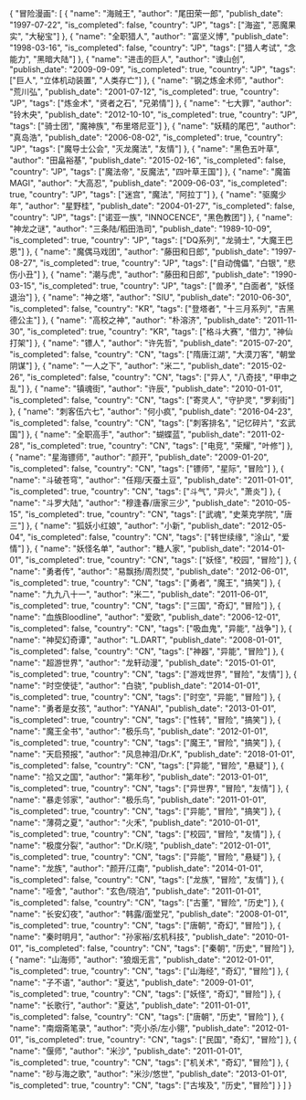{
  "冒险漫画": [
    {
      "name": "海贼王",
      "author": "尾田荣一郎",
      "publish_date": "1997-07-22",
      "is_completed": false,
      "country": "JP",
      "tags": ["海盗", "恶魔果实", "大秘宝"]
    },
    {
      "name": "全职猎人",
      "author": "富坚义博",
      "publish_date": "1998-03-16",
      "is_completed": false,
      "country": "JP",
      "tags": ["猎人考试", "念能力", "黑暗大陆"]
    },
    {
      "name": "进击的巨人",
      "author": "谏山创",
      "publish_date": "2009-09-09",
      "is_completed": true,
      "country": "JP",
      "tags": ["巨人", "立体机动装置", "人类存亡"]
    },
    {
      "name": "钢之炼金术师",
      "author": "荒川弘",
      "publish_date": "2001-07-12",
      "is_completed": true,
      "country": "JP",
      "tags": ["炼金术", "贤者之石", "兄弟情"]
    },
    {
      "name": "七大罪",
      "author": "铃木央",
      "publish_date": "2012-10-10",
      "is_completed": true,
      "country": "JP",
      "tags": ["骑士团", "魔神族", "布里塔尼亚"]
    },
    {
      "name": "妖精的尾巴",
      "author": "真岛浩",
      "publish_date": "2006-08-02",
      "is_completed": true,
      "country": "JP",
      "tags": ["魔导士公会", "灭龙魔法", "友情"]
    },
    {
      "name": "黑色五叶草",
      "author": "田畠裕基",
      "publish_date": "2015-02-16",
      "is_completed": false,
      "country": "JP",
      "tags": ["魔法帝", "反魔法", "四叶草王国"]
    },
    {
      "name": "魔笛MAGI",
      "author": "大高忍",
      "publish_date": "2009-06-03",
      "is_completed": true,
      "country": "JP",
      "tags": ["迷宫", "魔法", "阿拉丁"]
    },
    {
      "name": "驱魔少年",
      "author": "星野桂",
      "publish_date": "2004-01-27",
      "is_completed": false,
      "country": "JP",
      "tags": ["诺亚一族", "INNOCENCE", "黑色教团"]
    },
    {
      "name": "神龙之谜",
      "author": "三条陆/稻田浩司",
      "publish_date": "1989-10-09",
      "is_completed": true,
      "country": "JP",
      "tags": ["DQ系列", "龙骑士", "大魔王巴恩"]
    },
    {
      "name": "魔偶马戏团",
      "author": "藤田和日郎",
      "publish_date": "1997-08-27",
      "is_completed": true,
      "country": "JP",
      "tags": ["自动傀儡", "白银", "悲伤小丑"]
    },
    {
      "name": "潮与虎",
      "author": "藤田和日郎",
      "publish_date": "1990-03-15",
      "is_completed": true,
      "country": "JP",
      "tags": ["兽矛", "白面者", "妖怪退治"]
    },
    {
      "name": "神之塔",
      "author": "SIU",
      "publish_date": "2010-06-30",
      "is_completed": false,
      "country": "KR",
      "tags": ["登塔者", "十三月系列", "吉黑德公主"]
    },
    {
      "name": "高校之神",
      "author": "朴溶济",
      "publish_date": "2011-11-30",
      "is_completed": true,
      "country": "KR",
      "tags": ["格斗大赛", "借力", "神仙打架"]
    },
    {
      "name": "镖人",
      "author": "许先哲",
      "publish_date": "2015-07-20",
      "is_completed": false,
      "country": "CN",
      "tags": ["隋唐江湖", "大漠刀客", "朝堂阴谋"]
    },
    {
      "name": "一人之下",
      "author": "米二",
      "publish_date": "2015-02-26",
      "is_completed": false,
      "country": "CN",
      "tags": ["异人", "八奇技", "甲申之乱"]
    },
    {
      "name": "镇魂街",
      "author": "许辰",
      "publish_date": "2010-01-01",
      "is_completed": false,
      "country": "CN",
      "tags": ["寄灵人", "守护灵", "罗刹街"]
    },
    {
      "name": "刺客伍六七",
      "author": "何小疯",
      "publish_date": "2016-04-23",
      "is_completed": false,
      "country": "CN",
      "tags": ["刺客排名", "记忆碎片", "玄武国"]
    },
    {
      "name": "全职高手",
      "author": "蝴蝶蓝",
      "publish_date": "2011-02-28",
      "is_completed": true,
      "country": "CN",
      "tags": ["电竞", "荣耀", "叶修"]
    },
    {
      "name": "星海镖师",
      "author": "颜开",
      "publish_date": "2009-01-20",
      "is_completed": false,
      "country": "CN",
      "tags": ["镖师", "星际", "冒险"]
    },
    {
      "name": "斗破苍穹",
      "author": "任翔/天蚕土豆",
      "publish_date": "2011-01-01",
      "is_completed": true,
      "country": "CN",
      "tags": ["斗气", "异火", "萧炎"]
    },
    {
      "name": "斗罗大陆",
      "author": "穆逢春/唐家三少",
      "publish_date": "2010-05-15",
      "is_completed": true,
      "country": "CN",
      "tags": ["武魂", "史莱克学院", "唐三"]
    },
    {
      "name": "狐妖小红娘",
      "author": "小新",
      "publish_date": "2012-05-04",
      "is_completed": false,
      "country": "CN",
      "tags": ["转世续缘", "涂山", "爱情"]
    },
    {
      "name": "妖怪名单",
      "author": "糖人家",
      "publish_date": "2014-01-01",
      "is_completed": true,
      "country": "CN",
      "tags": ["妖怪", "校园", "冒险"]
    },
    {
      "name": "勇者传",
      "author": "易飘扬/周烈焚",
      "publish_date": "2012-06-01",
      "is_completed": true,
      "country": "CN",
      "tags": ["勇者", "魔王", "搞笑"]
    },
    {
      "name": "九九八十一",
      "author": "米二",
      "publish_date": "2011-06-01",
      "is_completed": true,
      "country": "CN",
      "tags": ["三国", "奇幻", "冒险"]
    },
    {
      "name": "血族Bloodline",
      "author": "爱欧",
      "publish_date": "2006-12-01",
      "is_completed": false,
      "country": "CN",
      "tags": ["吸血鬼", "异能", "战争"]
    },
    {
      "name": "神契幻奇谭",
      "author": "L.DART",
      "publish_date": "2008-01-01",
      "is_completed": false,
      "country": "CN",
      "tags": ["神器", "异能", "冒险"]
    },
    {
      "name": "超游世界",
      "author": "龙轩动漫",
      "publish_date": "2015-01-01",
      "is_completed": true,
      "country": "CN",
      "tags": ["游戏世界", "冒险", "友情"]
    },
    {
      "name": "时空使徒",
      "author": "白骁",
      "publish_date": "2014-01-01",
      "is_completed": true,
      "country": "CN",
      "tags": ["时空", "异能", "冒险"]
    },
    {
      "name": "勇者是女孩",
      "author": "YANAI",
      "publish_date": "2013-01-01",
      "is_completed": true,
      "country": "CN",
      "tags": ["性转", "冒险", "搞笑"]
    },
    {
      "name": "魔王全书",
      "author": "极乐鸟",
      "publish_date": "2012-01-01",
      "is_completed": true,
      "country": "CN",
      "tags": ["魔王", "冒险", "搞笑"]
    },
    {
      "name": "天启预报",
      "author": "风息神泪/Dr.K",
      "publish_date": "2018-01-01",
      "is_completed": false,
      "country": "CN",
      "tags": ["异能", "冒险", "悬疑"]
    },
    {
      "name": "拾又之国",
      "author": "第年秒",
      "publish_date": "2013-01-01",
      "is_completed": true,
      "country": "CN",
      "tags": ["异世界", "冒险", "友情"]
    },
    {
      "name": "暴走邻家",
      "author": "极乐鸟",
      "publish_date": "2011-01-01",
      "is_completed": true,
      "country": "CN",
      "tags": ["异能", "冒险", "搞笑"]
    },
    {
      "name": "薄荷之夏",
      "author": "火禾",
      "publish_date": "2010-01-01",
      "is_completed": true,
      "country": "CN",
      "tags": ["校园", "冒险", "友情"]
    },
    {
      "name": "极度分裂",
      "author": "Dr.K/晓",
      "publish_date": "2012-01-01",
      "is_completed": true,
      "country": "CN",
      "tags": ["异能", "冒险", "悬疑"]
    },
    {
      "name": "龙族",
      "author": "颜开/江南",
      "publish_date": "2014-01-01",
      "is_completed": false,
      "country": "CN",
      "tags": ["龙族", "冒险", "友情"]
    },
    {
      "name": "哑舍",
      "author": "玄色/晓泊",
      "publish_date": "2011-01-01",
      "is_completed": false,
      "country": "CN",
      "tags": ["古董", "冒险", "历史"]
    },
    {
      "name": "长安幻夜",
      "author": "韩露/面堂兄",
      "publish_date": "2008-01-01",
      "is_completed": true,
      "country": "CN",
      "tags": ["唐朝", "奇幻", "冒险"]
    },
    {
      "name": "秦时明月",
      "author": "孙家裕/玄机科技",
      "publish_date": "2010-01-01",
      "is_completed": false,
      "country": "CN",
      "tags": ["秦朝", "历史", "冒险"]
    },
    {
      "name": "山海师",
      "author": "狼烟无言",
      "publish_date": "2012-01-01",
      "is_completed": true,
      "country": "CN",
      "tags": ["山海经", "奇幻", "冒险"]
    },
    {
      "name": "子不语",
      "author": "夏达",
      "publish_date": "2009-01-01",
      "is_completed": true,
      "country": "CN",
      "tags": ["妖怪", "奇幻", "冒险"]
    },
    {
      "name": "长歌行",
      "author": "夏达",
      "publish_date": "2011-01-01",
      "is_completed": false,
      "country": "CN",
      "tags": ["唐朝", "历史", "冒险"]
    },
    {
      "name": "南烟斋笔录",
      "author": "壳小杀/左小翎",
      "publish_date": "2012-01-01",
      "is_completed": true,
      "country": "CN",
      "tags": ["民国", "奇幻", "冒险"]
    },
    {
      "name": "偃师",
      "author": "米沙",
      "publish_date": "2011-01-01",
      "is_completed": true,
      "country": "CN",
      "tags": ["机关术", "奇幻", "冒险"]
    },
    {
      "name": "砂与海之歌",
      "author": "米沙/悠世",
      "publish_date": "2013-01-01",
      "is_completed": true,
      "country": "CN",
      "tags": ["古埃及", "历史", "冒险"]
    }
  ]
}